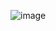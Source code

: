 
  ![image](https://user-images.githubusercontent.com/106491133/178612021-d783e295-ebc2-40f6-99bc-f0c86db131d1.png)

